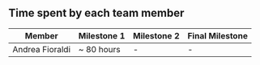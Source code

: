 ## Time spent by each team member

| Member        | Milestone 1   | Milestone 2  | Final Milestone
| -- | -- | -- | -- |
| Andrea Fioraldi | ~ 80 hours | - | -
